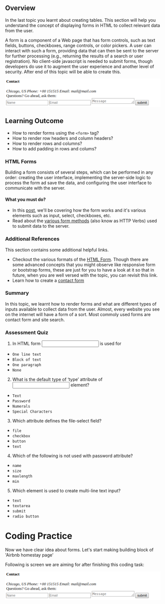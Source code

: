## Overview

In the last topic you learnt about creating tables. This section will help you understand the concept of displaying forms in HTML to collect relevant data from the user.

A form is a component of a Web page that has form controls, such as text fields, buttons, checkboxes, range controls, or color pickers. A user can interact with such a form, providing data that can then be sent to the server for further processing (e.g., returning the results of a search or user registration). No client-side javascript is needed to submit forms, though developers do use it to augment the user experience and another level of security. After end of this topic will be able to create this.

![form_html](images/form_html.png)



## Learning Outcome

- How to render forms using the `<form>` tag?
- How to render row headers and column headers?
- How to render rows and columns?
- How to add padding in rows and colums?

### HTML Forms

Building a form consists of several steps, which can be performed in any order: creating the user interface, implementing the server-side logic to process the form ad save the data, and configuring the user interface to communicate with the server.

#### What you must do?

- In this [post](https://www.tutorialspoint.com/html/html_forms.htm), we'll be covering how the form works and it's various elements such as input, select, checkboxes, etc.
- Read about the [various form methods](https://www.w3schools.com/tags/ref_httpmethods.asp) (also know as HTTP Verbs) used to submit data to the server.

### Additional References

This section contains some additional helpful links.

- Checkout the various formats of the [HTML Form](https://www.quackit.com/html/codes/html_form_code.cfm). Though there are some advanced concepts that you might observe like responsive form or bootstrap forms, these are just for you to have a look at it so that in future, when you are well versed with the topic, you can revisit this link.
- Learn how to create a [contact form](https://www.w3schools.com/howto/howto_css_contact_form.asp)

### Summary

In this topic, we learnt how to render forms and what are different types of inputs available to collect data from the user. Almost, every website you see on the internet will have a form of a sort. Most commoly used forms are contact form and site search.



### Assessment Quiz

1. In HTML form <input type="text"> is used for

- `One line text` 
- `Block of text`
- `One paragraph`
- `None`

2. What is the default type of ‘type’ attribute of <input> element?

- `Text` 
- `Password`
- `Numerals`
- `Special Characters`

3. Which attribute defines the file-select field?

- `file` 
- `checkbox`
- `button`
- `text`

4. Which of the following is not used with password attribute?

- `name`
- `size`
- `maxlength`
- `min` 

5. Which element is used to create multi-line text input?

- `text`
- `textarea` 
- `submit`
- `radio button`



# Coding Practice

Now we have clear idea about forms. Let's start making building block of 'Airbnb homestay page' 

Following is screen we are aiming for after finishing this coding task:

![form_html](images/form_html.png)
